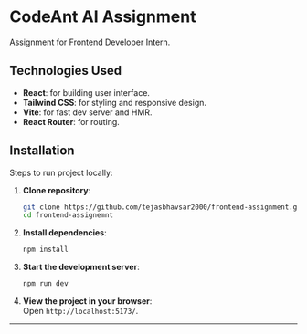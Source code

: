 
# CodeAnt AI Assignment
Assignment for Frontend Developer Intern.

## Technologies Used  
- **React**: for building user interface.  
- **Tailwind CSS**: for styling and responsive design.  
- **Vite**: for fast dev server and HMR.
- **React Router**: for routing.

## Installation  
Steps to run project locally:  

1. **Clone repository**:  
   ```bash  
   git clone https://github.com/tejasbhavsar2000/frontend-assignment.git
   cd frontend-assignemnt
   ```  

2. **Install dependencies**:  
   ```bash  
   npm install  
   ```  

3. **Start the development server**:  
   ```bash  
   npm run dev  
   ```  

4. **View the project in your browser**:  
   Open `http://localhost:5173/`.  

---

 
